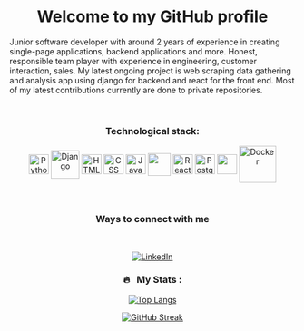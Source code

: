 <h1 align="center"> Welcome to my GitHub profile  </h1>

<!--
**KoliosterNikolayIliev/KoliosterNikolayIliev** is a ✨ _special_ ✨ repository because its `README.md` (this file) appears on your GitHub profile.
-->


Junior software developer with around 2 years of experience in creating single-page applications, backend applications and more.
Honest, responsible team player with experience in engineering, customer interaction, sales. My latest ongoing project is web scraping data gathering and analysis app using django for backend and react for the front end. Most of my latest contributions currently are done to private repositories.


  
<!-- <p align="center">
  <a href="https://github.com/KoliosterNikolayIliev">
    <img height="150em" src="https://github-readme-stats.vercel.app/api?username=KoliosterNikolayIliev&theme=dark&show_icons=true" />
    <img height="150em" src="https://github-readme-stats.vercel.app/api/top-langs/?username=KoliosterNikolayIliev&theme=dark&layout=compact&hide=HTML,CSS" />
  </a>
</p> -->

<br>

<h3 align="center">Technological stack:</h3>


<p align="center">
	<img align="center" alt="Python" width="35px" src="https://cdn.jsdelivr.net/npm/programming-languages-logos/src/python/python.png"/>
	<img align="center" alt="Django" width="50px" src="https://img.icons8.com/color/48/000000/django.png"/>
	<img align="center" alt="HTML" width="35" src="https://img.icons8.com/color/48/000000/html-5--v1.png"/>
	<img align="center" alt="CSS" width="35" src="https://img.icons8.com/color/48/000000/css3.png"/>
	<img align="center" alt="JavaScript" width="35px" src="https://cdn.jsdelivr.net/npm/programming-languages-logos/src/javascript/javascript.png"/>
	<img align="center" width="40px" src="https://img.icons8.com/color/48/000000/nodejs.png"/>
	<img align="center" alt="React" width="35px" src="https://img.icons8.com/color/48/000000/react-native.png"/>
	<img align="center" alt="PostgreSQL" width="35" src="https://img.icons8.com/color/48/000000/postgreesql.png"/>
	<img align="center" width="35" src="https://img.icons8.com/color/48/000000/mongodb.png"/>
	<img align="center" alt="Docker" width="65" src="https://www.vectorlogo.zone/logos/git-scm/git-scm-ar21.svg"/>
	
</p>

<br>

<h3 align="center">Ways to connect with me</h3>
<br/>
<p align="center">
	<a href="https://www.linkedin.com/in/nikolay-iliev-4995b956/"><img alt="LinkedIn" src="https://img.shields.io/badge/LinkedIn-Nikolay%20Iliev%20-blue?style=flat-square&logo=linkedin"></a>
</p>

<div align="center">
	
### 🔥 &nbsp; My Stats :
		
[![Top Langs](https://github-readme-stats.vercel.app/api/top-langs/?username=KoliosterNikolayIliev&theme=tokyonight)](https://github.com/KoliosterNikolayIliev/github-readme-stats)
	
</div>

<div align="center">
	
[![GitHub Streak](http://github-readme-streak-stats.herokuapp.com?user=KoliosterNikolayIliev&theme=dark&background=000000)](https://git.io/streak-stats)	
	
</div>
